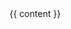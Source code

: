 <!DOCTYPE html>
<html>
<head>
<title>{{ page.title }}</title>
<link rel="stylesheet" href="{{ site.baseurl }}/minimal.css" />
<link rel="stylesheet" href="{{ site.baseurl }}/github.css" />
</head>
<body>
<main>
{{ content }}
</main>
</body>
</html>
